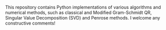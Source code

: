 This repository contains Python implementations of various algorithms and numerical methods, such as classical and Modified Gram-Schmidt QR, Singular Value Decomposition (SVD) and Penrose methods.
 I welcome any constructive comments!

